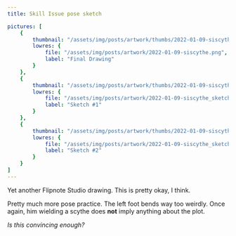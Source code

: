 ```yaml
---
title: Skill Issue pose sketch

pictures: [
	{
		thumbnail: "/assets/img/posts/artwork/thumbs/2022-01-09-siscythe.jpg",
		lowres: {
			file: "/assets/img/posts/artwork/2022-01-09-siscythe.png",
			label: "Final Drawing"
		}
	},
	{
		thumbnail: "/assets/img/posts/artwork/thumbs/2022-01-09-siscythe_sketch1.jpg",
		lowres: {
			file: "/assets/img/posts/artwork/2022-01-09-siscythe_sketch1.png",
			label: "Sketch #1"
		}
	},
	{
		thumbnail: "/assets/img/posts/artwork/thumbs/2022-01-09-siscythe_sketch2.jpg",
		lowres: {
			file: "/assets/img/posts/artwork/2022-01-09-siscythe_sketch2.png",
			label: "Sketch #2"
		}
	}
]
---
```

Yet another Flipnote Studio drawing. This is pretty okay, I think.

Pretty much more pose practice. The left foot bends way too weirdly. Once again, him wielding a scythe does **not** imply anything about the plot.

*Is this convincing enough?*
